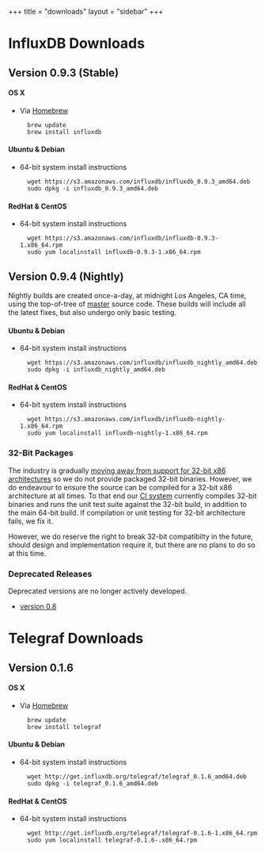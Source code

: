 +++
title = "downloads"
layout = "sidebar"
+++
# InfluxDB Downloads

## Version 0.9.3 (Stable)

#### OS X

- Via [Homebrew](http://brew.sh/)

		brew update
		brew install influxdb

#### Ubuntu & Debian

- 64-bit system install instructions

		wget https://s3.amazonaws.com/influxdb/influxdb_0.9.3_amd64.deb
		sudo dpkg -i influxdb_0.9.3_amd64.deb

#### RedHat & CentOS

- 64-bit system install instructions

		wget https://s3.amazonaws.com/influxdb/influxdb-0.9.3-1.x86_64.rpm
		sudo yum localinstall influxdb-0.9.3-1.x86_64.rpm


## Version 0.9.4 (Nightly)
Nightly builds are created once-a-day, at midnight Los Angeles, CA time, using the top-of-tree of [master](https://github.com/influxdb/influxdb/tree/master) source code. These builds will include all the latest fixes, but also undergo only basic testing.

#### Ubuntu & Debian

- 64-bit system install instructions

        wget https://s3.amazonaws.com/influxdb/influxdb_nightly_amd64.deb
        sudo dpkg -i influxdb_nightly_amd64.deb

#### RedHat & CentOS

- 64-bit system install instructions

        wget https://s3.amazonaws.com/influxdb/influxdb-nightly-1.x86_64.rpm
        sudo yum localinstall influxdb-nightly-1.x86_64.rpm


### 32-Bit Packages
The industry is gradually [moving away from support for 32-bit x86 architectures](https://golang.org/doc/go1.5) so we do not provide packaged 32-bit binaries. However, we do endeavour to ensure the source can be compiled for a 32-bit x86 architecture at all times. To that end our [CI system](https://circleci.com/gh/influxdb/influxdb/tree/master) currently compiles 32-bit binaries and runs the unit test suite against the 32-bit build, in addition to the main 64-bit build. If compilation or unit testing for 32-bit architecture fails, we fix it.

However, we do reserve the right to break 32-bit compatibilty in the future, should design and implementation require it, but there are no plans to do so at this time.

### Deprecated Releases

Deprecated versions are no longer actively developed.

- [version 0.8](/docs/v0.8/introduction/installation.html)


# Telegraf Downloads

## Version 0.1.6

#### OS X

- Via [Homebrew](http://brew.sh/)

		brew update
		brew install telegraf

#### Ubuntu & Debian

- 64-bit system install instructions

		wget http://get.influxdb.org/telegraf/telegraf_0.1.6_amd64.deb
		sudo dpkg -i telegraf_0.1.6_amd64.deb

#### RedHat & CentOS

- 64-bit system install instructions

		wget http://get.influxdb.org/telegraf/telegraf-0.1.6-1.x86_64.rpm
		sudo yum localinstall telegraf-0.1.6-.x86_64.rpm

